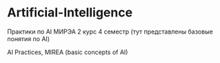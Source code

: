 # Artificial-Intelligence
Практики по AI МИРЭА 2 курс 4 семестр (тут представлены базовые понятия по AI)

AI Practices, MIREA (basic concepts of AI) 

